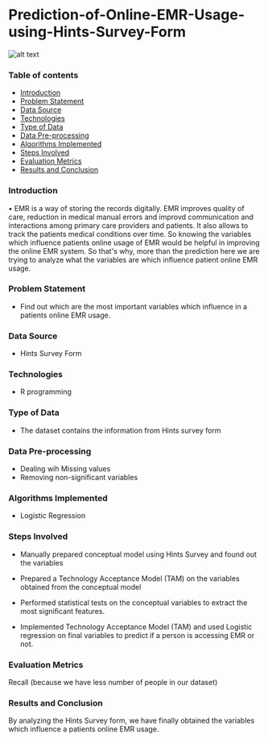 # Prediction-of-Online-EMR-Usage-using-Hints-Survey-Form

![alt text](emri.JPG)

### Table of contents
* [Introduction](#introduction)
* [Problem Statement](#problem-statement)
* [Data Source](#data-source)
* [Technologies](#technologies)
* [Type of Data](#type-of-data)
* [Data Pre-processing](#data-pre-processing)
* [Algorithms Implemented](#algorithms-implemented)
* [Steps Involved](#steps-involved)
* [Evaluation Metrics](#evaluation-metrics)
* [Results and Conclusion](#results-and-conclusion)

### Introduction
•	EMR is a way of storing the records digitally. EMR improves quality of care, reduction in medical manual errors and improvd communication and interactions among primary care providers and patients. It also allows to track the patients medical conditions over time. So knowing the variables which influence patients online usage of EMR would be helpful in improving the online EMR system. So that's why, more than the prediction here we are trying to analyze what the variables are which influence patient online EMR usage. 

### Problem Statement
* Find out which are the most important variables which influence in a patients online EMR usage.

### Data Source
* Hints Survey Form

### Technologies
* R programming

### Type of Data
* The dataset contains the information from Hints survey form

### Data Pre-processing
* Dealing wih Missing values
* Removing non-significant variables

### Algorithms Implemented
* Logistic Regression

### Steps Involved

* Manually prepared conceptual model using Hints Survey and found out the variables

* Prepared a Technology Acceptance Model (TAM) on the variables obtained from the conceptual model

* Performed statistical tests on the conceptual variables to extract the most significant features. 

* Implemented Technology Acceptance Model (TAM) and used Logistic regression on final variables to predict if a person is accessing EMR or not.
  
### Evaluation Metrics  
Recall (because we have less number of people in our dataset)

### Results and Conclusion
By analyzing the Hints Survey form, we have finally obtained the variables which influence a patients online EMR usage.
